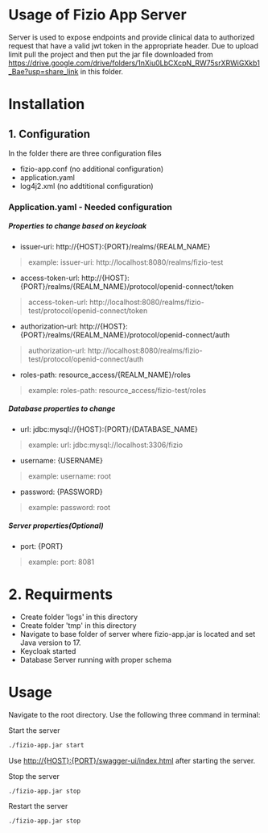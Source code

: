 # Usage of Fizio App Server
Server is used to expose endpoints and provide clinical data to authorized request that have a valid jwt token in the appropriate header.
Due to upload limit pull the project and then put the jar file downloaded from <https://drive.google.com/drive/folders/1nXiu0LbCXcpN_RW75srXRWiGXkb1_Bae?usp=share_link> in this folder.
# Installation

## 1. Configuration
In the folder there are three configuration files

- fizio-app.conf (no additional configuration)
- application.yaml
- log4j2.xml (no addtitional configuration)

### Application.yaml - Needed configuration
##### Properties to change based on keycloak
- issuer-uri: http://{HOST}:{PORT}/realms/{REALM_NAME}
> example: issuer-uri: http://localhost:8080/realms/fizio-test

- access-token-url: http://{HOST}:{PORT}/realms/{REALM_NAME}/protocol/openid-connect/token
> access-token-url: http://localhost:8080/realms/fizio-test/protocol/openid-connect/token

- authorization-url: http://{HOST}:{PORT}/realms/{REALM_NAME}/protocol/openid-connect/auth
> authorization-url: http://localhost:8080/realms/fizio-test/protocol/openid-connect/auth

- roles-path: resource_access/{REALM_NAME}/roles
> example: roles-path: resource_access/fizio-test/roles

##### Database properties to change
- url: jdbc:mysql://{HOST}:{PORT}/{DATABASE_NAME}
> example: url: jdbc:mysql://localhost:3306/fizio
- username: {USERNAME}
> example: username: root
- password: {PASSWORD}
> example: password: root

##### Server properties(Optional)
- port: {PORT}
> example: port: 8081

# 2. Requirments
- Create folder 'logs' in this directory
- Create folder 'tmp' in this directory
- Navigate to base folder of server where fizio-app.jar is located and set Java version to 17.
- Keycloak started
- Database Server running with proper schema

# Usage
Navigate to the root directory.
Use the following three command in terminal:

Start the server
```sh
./fizio-app.jar start
```
Use <http://{HOST}:{PORT}/swagger-ui/index.html> after starting the server.

Stop the server
```sh
./fizio-app.jar stop
```

Restart the server
```sh
./fizio-app.jar stop
```

